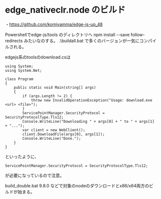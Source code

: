 # edge_nativeclr.node のビルド
・https://github.com/komiyamma/edge-js-up_48

Powershellでedge-js/tools のディレクトリへ
npm install --save follow-redirects みたいなのする。
.\buildall.bat  で多くのバージョンが一気にコンパイルされる。






edgejs系のtoolsのdownload.csは
```
using System;
using System.Net;

class Program
{
    public static void Main(string[] args)
    {
        if (args.Length != 2) {
            throw new InvalidOperationException("Usage: download.exe <url> <file>");
        }
        ServicePointManager.SecurityProtocol = SecurityProtocolType.Tls12;
        Console.WriteLine("Downloading " + args[0] + " to " + args[1] + "...");
        var client = new WebClient();
        client.DownloadFile(args[0], args[1]);
        Console.WriteLine("Done.");
    }
}
```
といったように、
```
ServicePointManager.SecurityProtocol = SecurityProtocolType.Tls12;
```
が必要になっているので注意。
 

build_double.bat 9.8.0 などで対象のnodeのダウンロードとx86/x64両方のビルドが始まる。

